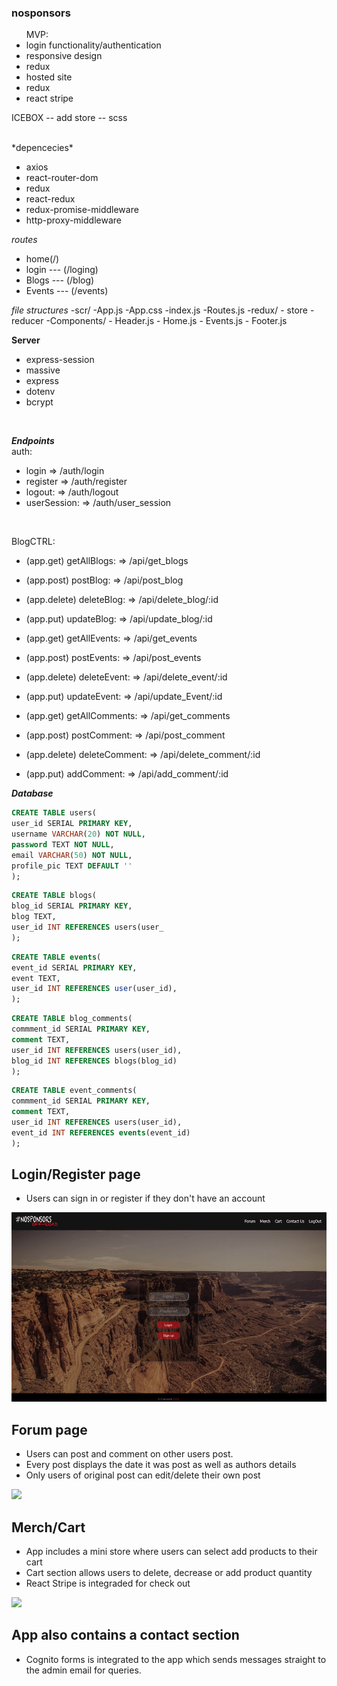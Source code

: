 ### nosponsors ###

<ul>MVP:
<li>login functionality/authentication</li>
<li>responsive design</li>
<li>redux</li>
<li>hosted site</li>
<li>redux</li>
<li>react stripe</li>
</ul>

ICEBOX
-- add store
-- scss

<br/>
*depencecies*

- axios
- react-router-dom
- redux
- react-redux
- redux-promise-middleware
- http-proxy-middleware

*routes*
- home(/)
- login --- (/loging)
- Blogs --- (/blog)
- Events --- (/events)

*file structures*
-scr/
    -App.js
    -App.css
    -index.js
    -Routes.js
    -redux/
        - store
        - reducer
    -Components/
        - Header.js
        - Home.js
        - Events.js
        - Footer.js

**Server**
<br>
- express-session
- massive
- express
- dotenv
- bcrypt

<br/>

***Endpoints***
</br>
auth:
- login => /auth/login
- register => /auth/register
- logout: => /auth/logout
- userSession: => /auth/user_session
<br/>

BlogCTRL:
- (app.get) getAllBlogs: => /api/get_blogs
- (app.post) postBlog: => /api/post_blog
- (app.delete) deleteBlog: => /api/delete_blog/:id
- (app.put) updateBlog: => /api/update_blog/:id

- (app.get) getAllEvents: => /api/get_events
- (app.post) postEvents: => /api/post_events
- (app.delete) deleteEvent: => /api/delete_event/:id
- (app.put) updateEvent: => /api/update_Event/:id

- (app.get) getAllComments: => /api/get_comments
- (app.post) postComment: => /api/post_comment
- (app.delete) deleteComment: => /api/delete_comment/:id
- (app.put) addComment: => /api/add_comment/:id


***Database***
```sql
CREATE TABLE users(
user_id SERIAL PRIMARY KEY,
username VARCHAR(20) NOT NULL,
password TEXT NOT NULL,
email VARCHAR(50) NOT NULL,
profile_pic TEXT DEFAULT ''
);
 ```

 ```sql
CREATE TABLE blogs(
blog_id SERIAL PRIMARY KEY,
blog TEXT,
user_id INT REFERENCES users(user_
 );
 ```

 ```sql
CREATE TABLE events(
event_id SERIAL PRIMARY KEY,
event TEXT,
user_id INT REFERENCES user(user_id),    
);
```

```sql
CREATE TABLE blog_comments(
commment_id SERIAL PRIMARY KEY,
comment TEXT,
user_id INT REFERENCES users(user_id),
blog_id INT REFERENCES blogs(blog_id)  
);
```

```sql
CREATE TABLE event_comments(
commment_id SERIAL PRIMARY KEY,
comment TEXT,
user_id INT REFERENCES users(user_id),
event_id INT REFERENCES events(event_id)  
);
```
## Login/Register page ##
- Users can sign in or register if they don't have an account

![](signin.gif)

## Forum page ##

- Users can post and comment on other users post.
- Every post displays the date it was post as well as authors details
- Only users of original post can edit/delete their own post

![](post.gif)

## Merch/Cart ##

- App includes a mini store where users can select add products to their cart
- Cart section allows users to delete, decrease or add product quantity
- React Stripe is integraded for check out

![](store.gif)

## App also contains a contact section ##
- Cognito forms is integrated to the app which sends messages straight to the admin email for queries. 